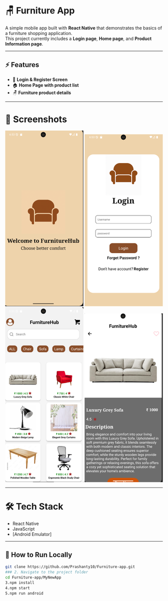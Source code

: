 # 🪑 Furniture App

A simple mobile app built with **React Native** that demonstrates the basics of a furniture shopping application.  
This project currently includes a **Login page**, **Home page**, and **Product Information page**.

---

## ⚡ Features
- 📱 **Login & Register Screen**
- 🏠 **Home Page with product list**
- 🪑 **Furniture product details**

---

# 📸 Screenshots
<p align="center">
  <img src="src/Screenshots/Welcome.png" width="250" />
  <img src="src/Screenshots/Login.png" width="250" />
  <img src="src/Screenshots/Home.png" width="250" />
  <img src="src/Screenshots/Product.png" width="250" />
</p>


---

# 🛠️ Tech Stack
- React Native  
- JavaScript  
- [Android  Emulator]
---

## 🚀 How to Run Locally

```bash
git clone https://github.com/Prashanty10/Furniture-app.git
### 2. Navigate to the project folder
cd Furniture-app/MyNewApp
3.npm install
4.npm start
5.npm run android


